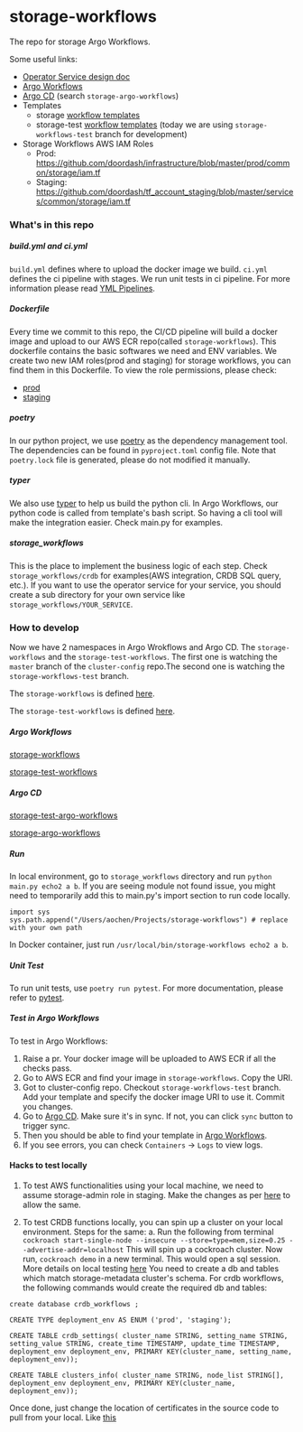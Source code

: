 # storage-workflows
The repo for storage Argo Workflows.

Some useful links:
 - [Operator Service design doc](https://docs.google.com/document/d/1paeLrixuwF9V_8LLMsiT6d3DpEoPo20lDKp9vNoDEv4/edit#heading=h.kmt9462l4emm)
 - [Argo Workflows](https://argo-workflows.infra-control-plane.doordash.red/workflows/storage-workflows?limit=50)
 - [Argo CD](https://argocd.infra-control-plane.doordash.red/) (search `storage-argo-workflows`)
 - Templates
     - storage [workflow templates](https://github.com/doordash/cluster-config/tree/master/argocd/workflows/storage) 
     - storage-test [workflow templates](https://github.com/doordash/cluster-config/tree/storage-workflows-test/argocd/workflows/storage-test) (today we are using `storage-workflows-test` branch for development)
 - Storage Workflows AWS IAM Roles
     - Prod: https://github.com/doordash/infrastructure/blob/master/prod/common/storage/iam.tf
     - Staging: https://github.com/doordash/tf_account_staging/blob/master/services/common/storage/iam.tf

### What's in this repo

##### build.yml and ci.yml
`build.yml` defines where to upload the docker image we build. `ci.yml` defines the ci pipeline with stages. We run unit tests in ci pipeline. For more information please read [YML Pipelines](https://doordash.atlassian.net/wiki/spaces/EJ/pages/1040121920/YML+Pipelines).
##### Dockerfile
Every time we commit to this repo, the CI/CD pipeline will build a docker image and upload to our AWS ECR repo(called `storage-workflows`). This dockerfile contains the basic softwares we need and ENV variables. 
We create two new IAM roles(prod and staging) for storage workflows, you can find them in this Dockerfile.
To view the role permissions, please check:
 - [prod](https://github.com/doordash/infrastructure/blob/master/prod/common/storage/iam.tf)
 - [staging](https://github.com/doordash/tf_account_staging/blob/master/services/common/storage/iam.tf)

##### poetry
In our python project, we use [poetry](https://python-poetry.org/) as the dependency management tool. The dependencies can be found in `pyproject.toml` config file. Note that `poetry.lock` file is generated, please do not modified it manually.

##### typer
We also use [typer](https://typer.tiangolo.com/) to help us build the python cli. In Argo Workflows, our python code is called from template's bash script. So having a cli tool will make the integration easier. Check main.py for examples.

##### storage_workflows
This is the place to implement the business logic of each step. Check `storage_workflows/crdb` for examples(AWS integration, CRDB SQL query, etc.). 
If you want to use the operator service for your service, you should create a sub directory for your own service like `storage_workflows/YOUR_SERVICE`.

### How to develop
Now we have 2 namespaces in Argo Wrokflows and Argo CD. The `storage-workflows` and the `storage-test-workflows`. The first one is watching the `master` branch of the `cluster-config` repo.The second one is watching the  `storage-workflows-test` branch.

The `storage-workflows` is defined [here](https://github.com/doordash/cluster-config/tree/master/argocd/workflows/storage).

The `storage-test-workflows` is defined [here](https://github.com/doordash/cluster-config/tree/master/argocd/workflows/storage-test).

##### Argo Workflows
[storage-workflows](https://argo-workflows.infra-control-plane.doordash.red/workflows/storage-workflows?limit=50)

[storage-test-workflows](https://argo-workflows.infra-control-plane.doordash.red/workflows/storage-test-workflows?limit=50)
##### Argo CD
[storage-test-argo-workflows](https://argocd.infra-control-plane.doordash.red/applications/argocd/storage-test-argo-workflows?view=tree&resource=)

[storage-argo-workflows](https://argocd.infra-control-plane.doordash.red/applications/argocd/storage-argo-workflows?view=tree&resource=)

##### Run
In local environment, go to `storage_workflows` directory and run `python main.py echo2 a b`.
If you are seeing module not found issue, you might need to temporarily add this to main.py's import section to run code locally.
```
import sys
sys.path.append("/Users/aochen/Projects/storage-workflows") # replace with your own path
```

In Docker container, just run `/usr/local/bin/storage-workflows echo2 a b`.
##### Unit Test
To run unit tests, use ```poetry run pytest```.
For more documentation, please refer to [pytest](https://docs.pytest.org/en/7.2.x/).

##### Test in Argo Workflows
To test in Argo Workflows:
1. Raise a pr. Your docker image will be uploaded to AWS ECR if all the checks pass.
2. Go to AWS ECR and find your image in `storage-workflows`. Copy the URI.
3. Got to cluster-config repo. Checkout `storage-workflows-test` branch. Add your template and specify the docker image URI to use it. Commit you changes.
4. Go to [Argo CD](https://argocd.infra-control-plane.doordash.red/). Make sure it's in sync. If not, you can click `sync` button to trigger sync.
5.  Then you should be able to find your template in [Argo Workflows](https://argo-workflows.infra-control-plane.doordash.red/workflows/storage-workflows?limit=50).
6.  If you see errors, you can check `Containers` -> `Logs` to view logs.

#### Hacks to test locally
1. To test AWS functionalities using your local machine, we need to assume storage-admin role in staging. Make the changes as per [here](https://github.com/doordash/storage-workflows/blob/79432eb45d51c2908d98186531b8d7a50e8a1c67/storage_workflows/setup_env.py) to allow the same.

2. To test CRDB functions locally, you can spin up a cluster on your local environment. Steps for the same: 
  a. Run the following from terminal 
```cockroach start-single-node --insecure --store=type=mem,size=0.25 --advertise-addr=localhost```
This will spin up a cockroach cluster. Now run, ```cockroach demo``` in a new terminal.  This would open a sql session. 
More details on local testing [here](https://www.cockroachlabs.com/docs/stable/local-testing.html)
You need to create a db and tables which match storage-metadata cluster's schema. For crdb workflows, the following commands would create the required db and tables:

```create database crdb_workflows ; ```

```CREATE TYPE deployment_env AS ENUM ('prod', 'staging');```

```CREATE TABLE crdb_settings( cluster_name STRING, setting_name STRING, setting_value STRING, create_time TIMESTAMP, update_time TIMESTAMP, deployment_env deployment_env, PRIMARY KEY(cluster_name, setting_name, deployment_env)); ```

```CREATE TABLE clusters_info( cluster_name STRING, node_list STRING[], deployment_env deployment_env, PRIMARY KEY(cluster_name, deployment_env)); ```


Once done, just change the location of certificates in the source code to pull from your local. Like [this](https://github.com/doordash/storage-workflows/blob/79432eb45d51c2908d98186531b8d7a50e8a1c67/storage_workflows/metadata_db/metadata_db_connection.py#L12)
